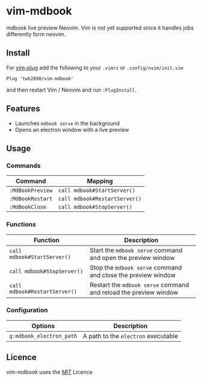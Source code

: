 # vim-mdbook

mdbook live preview Neovim. Vim is not yet supported since it handles jobs
differently form neovim.

## Install

For [vim-plug](https://github.com/junegunn/vim-plug) add the following to your
`.vimrc` or `.config/nvim/init.vim`

```vim
Plug 'twh2898/vim-mdbook'
```

and then restart Vim / Neovim and run `:PlugInstall`.

## Features

- Launches `mdbook serve` in the background
- Opens an electron window with a live preview

## Usage

### Commands

Command          | Mapping
-----------------|--------
`:MdBookPreview` | `call mdbook#StartServer()`
`:MdBookRestart` | `call mdbook#RestartServer()`
`:MdBookClose`   | `call mdbook#StopServer()`

### Functions

Function                      | Description
------------------------------|------------
`call mdbook#StartServer()`   | Start the `mdbook serve` command and open the preview window
`call mdbook#StopServer()`    | Stop the `mdbook serve` command and close the preview window
`call mdbook#RestartServer()` | Restart the `mdbook serve` command and reload the preview window

### Configuration

Options                  | Description
-------------------------|------------
`g:mdbook_electron_path` | A path to the `electron` executable

## Licence

vim-mdbook uses the [MIT](LICENCE) Licence

